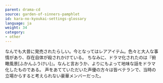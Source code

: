 ```yaml
---
parent: drama-cd
source: garden-of-sinners-pamphlet
id: kara-no-kyoukai-settings-glossary
language: ja
weight: 34
category:
- other
---
```


なんでも大昔に発売されたらしい。今となってはレアアイテム。色々と大人な事情があり、存在自体が殺されかけている。
ちなみに、ドラマ化されたのは『俯瞰風景[ふかんふうけい]』。なんと言おうか、よりにもよって地味な話をドラマ化したものである。
声をあてていただいた声優の方々は皆ベテランで、当時の立場からすると考えられない豪華メンバーだった。

